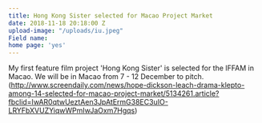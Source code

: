 ```yaml
---
title: Hong Kong Sister selected for Macao Project Market
date: 2018-11-18 20:18:00 Z
upload-image: "/uploads/iu.jpeg"
Field name: 
home page: 'yes'
---
```


My first feature film project 'Hong Kong Sister' is selected for the IFFAM in Macao. We will be in Macao from 7 - 12 December to pitch.
[](http://)(http://www.screendaily.com/news/hope-dickson-leach-drama-klepto-among-14-selected-for-macao-project-market/5134261.article?fbclid=IwAR0qtwUeztAen3JpAtErmG38EC3uIO-LRYFbXVUZYiqwWPmIwJaOxm7Hgqs)